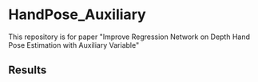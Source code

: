 # HandPose_Auxiliary
This repository is for paper "Improve Regression Network on Depth Hand Pose Estimation with Auxiliary Variable"

## Results
